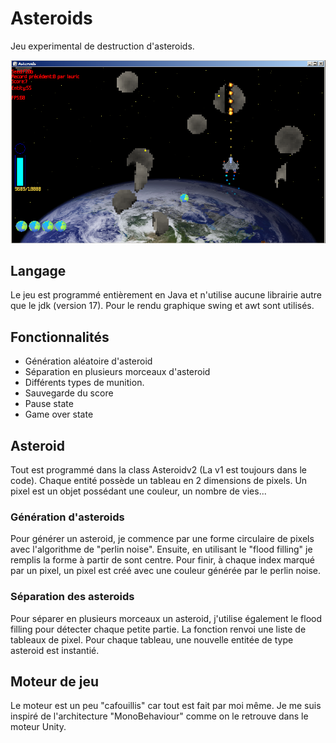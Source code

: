 # Asteroids

Jeu experimental de destruction d'asteroids.

![picture](rsc/github/screenshot.png)

## Langage

Le jeu est programmé entièrement en Java et n'utilise aucune librairie autre que le jdk (version 17).
Pour le rendu graphique swing et awt sont utilisés.

## Fonctionnalités

- Génération aléatoire d'asteroid
- Séparation en plusieurs morceaux d'asteroid
- Différents types de munition.
- Sauvegarde du score
- Pause state
- Game over state

## Asteroid

Tout est programmé dans la class Asteroidv2 (La v1 est toujours dans le code).
Chaque entité possède un tableau en 2 dimensions de pixels.
Un pixel est un objet possédant une couleur, un nombre de vies...

### Génération d'asteroids

Pour générer un asteroid, je commence par une forme circulaire de pixels avec l'algorithme de "perlin noise".
Ensuite, en utilisant le "flood filling" je remplis la forme à partir de sont centre.
Pour finir, à chaque index marqué par un pixel, un pixel est créé avec une couleur générée par le perlin noise.

### Séparation des asteroids

Pour séparer en plusieurs morceaux un asteroid, j'utilise également le flood filling pour détecter
chaque petite partie. La fonction renvoi une liste de tableaux de pixel.
Pour chaque tableau, une nouvelle entitée de type asteroid est instantié.

## Moteur de jeu

Le moteur est un peu "cafouillis" car tout est fait par moi même. Je me suis inspiré de l'architecture "MonoBehaviour" 
comme on le retrouve dans le moteur Unity.

